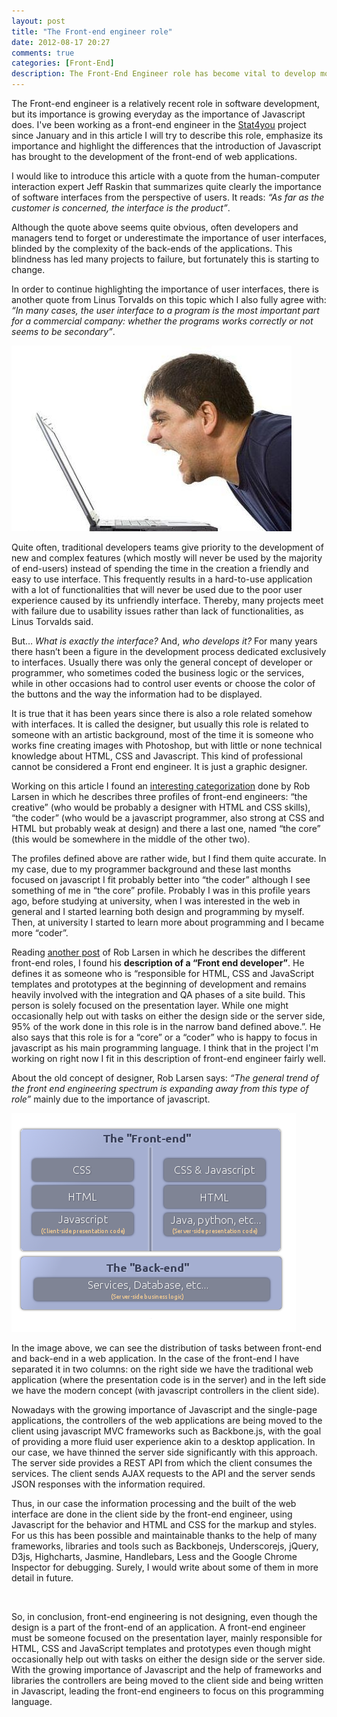 ```yaml
---
layout: post
title: "The Front-end engineer role"
date: 2012-08-17 20:27
comments: true
categories: [Front-End]
description: The Front-End Engineer role has become vital to develop modern web apps. Apart from client-side javascript code, work may include API design, HTML and CSS.
---
```


<p>The Front-end engineer is a relatively recent role in software development, but its importance is growing everyday as the importance of Javascript does. I've been working as a front-end engineer in the <a href="http://www.stat4you.com">Stat4you</a> project since January and in this article I will try to describe this role, emphasize its importance and highlight the differences that the introduction of Javascript has brought to the development of the front-end of web applications.</p>

<p>I would like to introduce this article with a quote from the human-computer interaction expert Jeff Raskin that summarizes quite clearly the importance of software interfaces from the perspective of users. It reads: <em>“As far as the customer is concerned, the interface is the product”</em>.</p>

<p>Although the quote above seems quite obvious, often developers and managers tend to forget or underestimate the importance of user interfaces, blinded by the complexity of the back-ends of the applications. This blindness has led many projects to failure, but fortunately this is starting to change.</p>

<p>In order to continue highlighting the importance of user interfaces, there is another quote from Linus Torvalds on this topic which I also fully agree with: <em>“In many cases, the user interface to a program is the most important part for a commercial company: whether the programs works correctly or not seems to be secondary”</em>.</p>

<img src="/images/angry.jpg" />

<!-- More -->

<p>Quite often, traditional developers teams give priority to the development of new and complex features (which mostly will never be used by the majority of end-users) instead of spending the time in the creation a friendly and easy to use interface. This frequently results in a hard-to-use application with a lot of functionalities that will never be used due to the poor user experience caused by its unfriendly interface. Thereby, many projects meet with failure due to usability issues rather than lack of functionalities, as Linus Torvalds said.</p>

<p>But… <em>What is exactly the interface?</em> And, <em>who develops it?</em> For many years there hasn’t been a figure in the development process dedicated exclusively to interfaces. Usually there was only the general concept of developer or programmer, who sometimes coded the business logic or the services, while in other occasions had to control user events or choose the color of the buttons and the way the information had to be displayed.</p>

<p>It is true that it has been years since there is also a role related somehow with interfaces. It is called the designer, but usually this role is related to someone with an artistic background, most of the time it is someone who works fine creating images with Photoshop, but with little or none technical knowledge about HTML, CSS and Javascript. This kind of professional cannot be considered a Front end engineer. It is just a graphic designer.</p>

<p>Working on this article I found an <a href="http://htmlcssjavascript.com/web/the-front-end-engineering-spectrum-the-three-generic-types-of-front-end-engineers/">interesting categorization</a> done by Rob Larsen in which he describes three profiles of front-end engineers: “the creative” (who would be probably a designer with HTML and CSS skills), “the coder” (who would be a javascript programmer, also strong at CSS and HTML but probably weak at design) and there a last one, named “the core” (this would be somewhere in the middle of the other two).</p>

<p>The profiles defined above are rather wide, but I find them quite accurate. In my case, due to my programmer background and these last months focused on javascript I fit probably better into “the coder” although I see something of me in “the core” profile. Probably I was in this profile years ago, before studying at university, when I was interested in the web in general and I started learning both design and programming by myself. Then, at university I started to learn more about programming and I became more “coder”.</p>

<p>Reading <a href="http://htmlcssjavascript.com/web/the-front-end-engineering-spectrum-the-roles/">another post</a> of Rob Larsen in which he describes the different front-end roles, I found his <strong>description of a “Front end developer”</strong>. He defines it as someone who is “responsible for HTML, CSS and JavaScript templates and prototypes at the beginning of development and remains heavily involved with the integration and QA phases of a site build. This person is solely focused on the presentation layer. While one might occasionally help out with tasks on either the design side or the server side, 95% of the work done in this role is in the narrow band defined above.”. He also says that this role is for a “core” or a “coder” who is happy to focus in javascript as his main programming language. I think that in the project I'm working on right now I fit in this description of front-end engineer fairly well.</p>

<p>About the old concept of designer, Rob Larsen says: <em>“The general trend of the front end engineering spectrum is expanding away from this type of role”</em> mainly due to the importance of javascript.</p>


<img title="The front-end layers" src="/images/applicationLayers3.png" />

<p>In the image above, we can see the distribution of tasks between front-end and back-end in a web application. In the case of the front-end I have separated it in two columns: on the right side we have the traditional web application (where the presentation code is in the server) and in the left side we have the modern concept (with javascript controllers in the client side).</p>

<p>Nowadays with the growing importance of Javascript and the single-page applications, the controllers of the web applications are being moved to the client using javascript MVC frameworks such as Backbone.js, with the goal of providing a more fluid user experience akin to a desktop application. In our case, we have thinned the server side significantly with this approach. The server side provides a REST API from which the client consumes the services. The client sends AJAX requests to the API and the server sends JSON responses with the information required. </p>

<p>Thus, in our case the information processing and the built of the web interface are done in the client side by the front-end engineer, using Javascript for the behavior and HTML and CSS for the markup and styles. For us this has been possible and maintainable thanks to the help of many frameworks, libraries and tools such as Backbonejs, Underscorejs, jQuery, D3js, Highcharts, Jasmine, Handlebars, Less and the Google Chrome Inspector for debugging. Surely, I would write about some of them in more detail in future.</p>

<br />

<p>So, in conclusion, front-end engineering is not designing, even though the design is a part of the front-end of an application. A front-end engineer must be someone focused on the presentation layer, mainly responsible for HTML, CSS and JavaScript templates and prototypes even though might occasionally help out with tasks on either the design side or the server side. With the growing importance of Javascript and the help of frameworks and libraries the controllers are being moved to the client side and being written in Javascript, leading the front-end engineers to focus on this programming language.</p>

